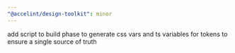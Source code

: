 ```yaml
---
"@accelint/design-toolkit": minor
---
```


add script to build phase to generate css vars and ts variables for tokens to ensure a single source of truth
